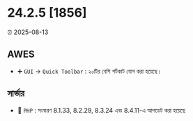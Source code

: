 # 24.2.5 [1856]

⏰ 2025-08-13

## AWES
- ➕ `GUI` -> `Quick Toolbar` : ২০টির বেশি শর্টকাট যোগ করা হয়েছে।

## সার্ভার
- 🔄 `PHP` : সংস্করণ 8.1.33, 8.2.29, 8.3.24 এবং 8.4.11-এ আপডেট করা হয়েছে
